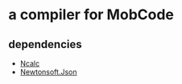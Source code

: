 # a compiler for MobCode

## dependencies
- [Ncalc](https://github.com/ncalc/ncalc)
- [Newtonsoft.Json](https://github.com/JamesNK/Newtonsoft.Json)